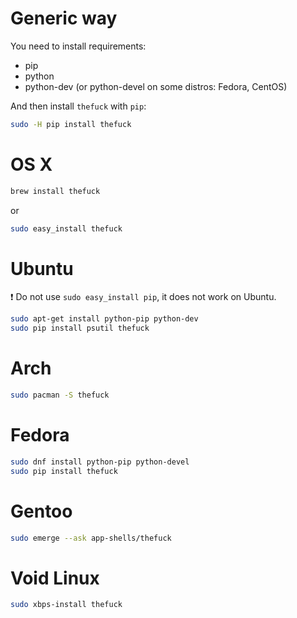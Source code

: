# Generic way

You need to install requirements:
- pip
- python
- python-dev (or python-devel on some distros: Fedora, CentOS)

And then install `thefuck` with `pip`:

```bash
sudo -H pip install thefuck
```

# OS X

```bash
brew install thefuck
```

or

```bash
sudo easy_install thefuck
```

# Ubuntu

:exclamation: Do not use `sudo easy_install pip`, it does not work on Ubuntu.

```bash
sudo apt-get install python-pip python-dev
sudo pip install psutil thefuck
```

# Arch

```bash
sudo pacman -S thefuck
```

# Fedora

```bash
sudo dnf install python-pip python-devel
sudo pip install thefuck
```

# Gentoo

```bash
sudo emerge --ask app-shells/thefuck
```

# Void Linux
```bash
sudo xbps-install thefuck
```